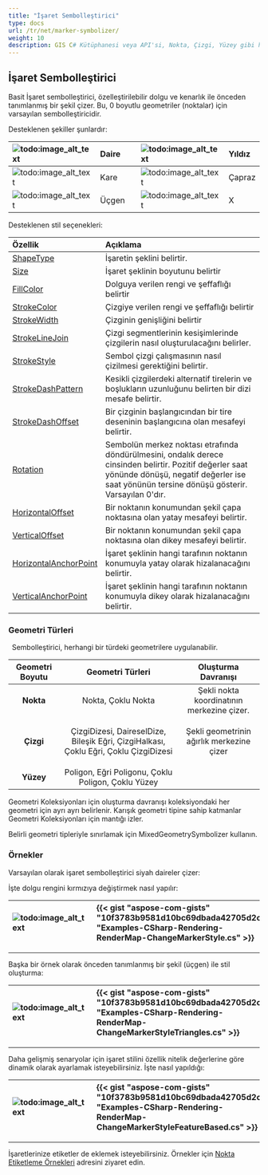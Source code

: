 ```yaml
---
title: "İşaret Sembolleştirici"
type: docs
url: /tr/net/marker-symbolizer/
weight: 10
description: GIS C# Kütüphanesi veya API'si, Nokta, Çizgi, Yüzey gibi her tür geometi üzerinde özelleştirilebilir dolgu ve kenarlık ile önceden tanımlanmış bir şekil çizen Basit İşaret sembolleştiricisini destekler.
---
```


## **İşaret Sembolleştirici**
Basit İşaret sembolleştirici, özelleştirilebilir dolgu ve kenarlık ile önceden tanımlanmış bir şekil çizer. Bu, 0 boyutlu geometriler (noktalar) için varsayılan sembolleştiricidir.

Desteklenen şekiller şunlardır:

|![todo:image_alt_text](marker-symbolizer_1.png)|Daire| |![todo:image_alt_text](marker-symbolizer_2.png)|Yıldız|
| :- | :- | :- | :- | :- |
|![todo:image_alt_text](marker-symbolizer_3.png)|Kare| |![todo:image_alt_text](marker-symbolizer_4.png)|Çapraz|
|![todo:image_alt_text](marker-symbolizer_5.png)|Üçgen| |![todo:image_alt_text](marker-symbolizer_6.png)|X|

Desteklenen stil seçenekleri:

|**Özellik**|**Açıklama**|
| :- | :- |
|[ShapeType](https://reference.aspose.com/gis/net/aspose.gis.rendering.symbolizers/simplemarker/properties/shapetype)|İşaretin şeklini belirtir.|
|[Size](https://reference.aspose.com/gis/net/aspose.gis.rendering.symbolizers/simplemarker/properties/size)|İşaret şeklinin boyutunu belirtir|
|[FillColor](https://reference.aspose.com/gis/net/aspose.gis.rendering.symbolizers/simplemarker/properties/fillcolor)|Dolguya verilen rengi ve şeffaflığı belirtir|
|[StrokeColor](https://reference.aspose.com/gis/net/aspose.gis.rendering.symbolizers/simplemarker/properties/strokecolor)|Çizgiye verilen rengi ve şeffaflığı belirtir|
|[StrokeWidth](https://reference.aspose.com/gis/net/aspose.gis.rendering.symbolizers/simplemarker/properties/strokewidth)|Çizginin genişliğini belirtir|
|[StrokeLineJoin](https://reference.aspose.com/gis/net/aspose.gis.rendering.symbolizers/simplemarker/properties/strokelinejoin)|Çizgi segmentlerinin kesişimlerinde çizgilerin nasıl oluşturulacağını belirler.|
|[StrokeStyle](https://reference.aspose.com/gis/net/aspose.gis.rendering.symbolizers/simplemarker/properties/strokestyle)|Sembol çizgi çalışmasının nasıl çizilmesi gerektiğini belirtir.|
|[StrokeDashPattern](https://reference.aspose.com/gis/net/aspose.gis.rendering.symbolizers/simplemarker/properties/strokedashpattern)|Kesikli çizgilerdeki alternatif tirelerin ve boşlukların uzunluğunu belirten bir dizi mesafe belirtir.|
|[StrokeDashOffset](https://reference.aspose.com/gis/net/aspose.gis.rendering.symbolizers/simplemarker/properties/strokedashoffset)|Bir çizginin başlangıcından bir tire deseninin başlangıcına olan mesafeyi belirtir.|
|[Rotation](https://reference.aspose.com/gis/net/aspose.gis.rendering.symbolizers/simplemarker/properties/rotation)|Sembolün merkez noktası etrafında döndürülmesini, ondalık derece cinsinden belirtir. Pozitif değerler saat yönünde dönüşü, negatif değerler ise saat yönünün tersine dönüşü gösterir. Varsayılan 0'dır.|
|[HorizontalOffset](https://reference.aspose.com/gis/net/aspose.gis.rendering.symbolizers/simplemarker/properties/horizontaloffset)|Bir noktanın konumundan şekil çapa noktasına olan yatay mesafeyi belirtir.|
|[VerticalOffset](https://reference.aspose.com/gis/net/aspose.gis.rendering.symbolizers/simplemarker/properties/verticaloffset)|Bir noktanın konumundan şekil çapa noktasına olan dikey mesafeyi belirtir.|
|[HorizontalAnchorPoint](https://reference.aspose.com/gis/net/aspose.gis.rendering.symbolizers/simplemarker/properties/horizontalanchorpoint)|İşaret şeklinin hangi tarafının noktanın konumuyla yatay olarak hizalanacağını belirtir.|
|[VerticalAnchorPoint](https://reference.aspose.com/gis/net/aspose.gis.rendering.symbolizers/simplemarker/properties/verticalanchorpoint)|İşaret şeklinin hangi tarafının noktanın konumuyla dikey olarak hizalanacağını belirtir.|

### **Geometri Türleri**
` `Sembolleştirici, herhangi bir türdeki geometrilere uygulanabilir.

|**Geometri Boyutu**|**Geometri Türleri**|**Oluşturma Davranışı**|
| :-: | :-: | :-: |
|**Nokta**|Nokta, Çoklu Nokta|Şekli nokta koordinatının merkezine çizer.|
|**Çizgi**|ÇizgiDizesi, DaireselDize, Bileşik Eğri, ÇizgiHalkası, Çoklu Eğri, Çoklu ÇizgiDizesi|<p>Şekli geometrinin ağırlık merkezine çizer</p><p> </p>|
|**Yüzey**|Poligon, Eğri Poligonu, Çoklu Poligon, Çoklu Yüzey||

Geometri Koleksiyonları için oluşturma davranışı koleksiyondaki her geometri için ayrı ayrı belirlenir. Karışık geometri tipine sahip katmanlar Geometri Koleksiyonları için mantığı izler.

Belirli geometri tipleriyle sınırlamak için MixedGeometrySymbolizer kullanın.

### **Örnekler**
Varsayılan olarak işaret sembolleştirici siyah daireler çizer:



İşte dolgu rengini kırmızıya değiştirmek nasıl yapılır:




|![todo:image_alt_text](marker-symbolizer_7.png)|{{< gist "aspose-com-gists" "10f3783b9581d10bc69dbada42705d2c" "Examples-CSharp-Rendering-RenderMap-ChangeMarkerStyle.cs" >}}|
| :- | :- |

-----

Başka bir örnek olarak önceden tanımlanmış bir şekil (üçgen) ile stil oluşturma:




|![todo:image_alt_text](marker-symbolizer_8.png)|{{< gist "aspose-com-gists" "10f3783b9581d10bc69dbada42705d2c" "Examples-CSharp-Rendering-RenderMap-ChangeMarkerStyleTriangles.cs" >}}|
| :- | :- |

-----

Daha gelişmiş senaryolar için işaret stilini özellik nitelik değerlerine göre dinamik olarak ayarlamak isteyebilirsiniz. İşte nasıl yapıldığı:




|![todo:image_alt_text](marker-symbolizer_9.png)|{{< gist "aspose-com-gists" "10f3783b9581d10bc69dbada42705d2c" "Examples-CSharp-Rendering-RenderMap-ChangeMarkerStyleFeatureBased.cs" >}}|
| :- | :- |

-----

İşaretlerinize etiketler de eklemek isteyebilirsiniz. Örnekler için [Nokta Etiketleme Örnekleri](/gis/net/simple-labeling/#simplelabeling-pointslabelingexamples) adresini ziyaret edin.
